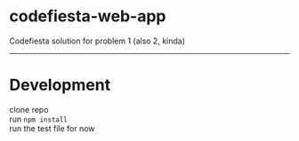 # codefiesta-web-app
Codefiesta solution for problem 1 (also 2, kinda)

---
# Development
clone repo <br>
run `npm install` <br>
run the test file for now